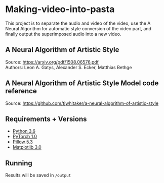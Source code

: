 # Making-video-into-pasta
This project is to separate the audio and video of the video, use the A Neural Algorithm for automatic style conversion of the video part, and finally output the superimposed audio into a new video.

## A Neural Algorithm of Artistic Style
Source: https://arxiv.org/pdf/1508.06576.pdf  
Authors: Leon A. Gatys, Alexander S. Ecker, Matthias Bethge

## A Neural Algorithm of Artistic Style Model code reference
Source: https://github.com/tjwhitaker/a-neural-algorithm-of-artistic-style

## Requirements + Versions

- [Python 3.6](https://www.python.org/)
- [PyTorch 1.0](https://pytorch.org/)
- [Pillow 5.3](https://pillow.readthedocs.io/en/5.3.x/)
- [Matplotlib 3.0](https://matplotlib.org/)

## Running

Results will be saved in `/output`
